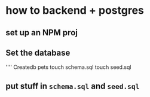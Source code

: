 # how to backend + postgres

## set up an NPM proj

## Set the database

''''
Createdb pets
touch schema.sql
touch seed.sql


## put stuff in `schema.sql` and `seed.sql`
